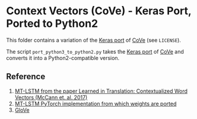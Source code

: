 # Context Vectors (CoVe) - Keras Port, Ported to Python2

This folder contains a variation of the [Keras port](https://github.com/rgsachin/CoVe) of [CoVe](https://github.com/salesforce/cove) (see `LICENSE`).

The script `port_python3_to_python2.py` takes the [Keras port](https://github.com/rgsachin/CoVe) of [CoVe](https://github.com/salesforce/cove) and converts it into a Python2-compatible version.

## Reference 
1. [MT-LSTM from the paper Learned in Translation: Contextualized Word Vectors (McCann et. al. 2017)](https://arxiv.org/abs/1708.00107)
2. [MT-LSTM PyTorch implementation from which weights are ported](https://github.com/salesforce/cove)
3. [GloVe](https://nlp.stanford.edu/projects/glove/)
